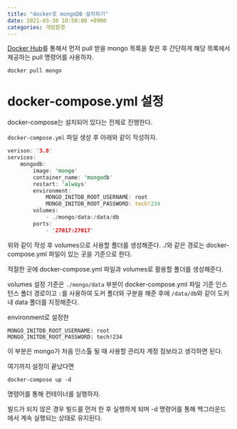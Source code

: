 ```yaml
---
title: "docker로 mongoDB 설치하기"
date: 2021-03-30 10:50:00 +0900
categories: 개발환경
---
```


[Docker Hub](https://hub.docker.com/)를 통해서 먼저 pull 받을 mongo 목록을 찾은 후
간단하게 해당 목록에서 제공하는 pull 명령어를 사용하자.

```
docker pull mongo
```

# docker-compose.yml 설정

docker-compose는 설치되어 있다는 전제로 진행한다.

`docker-compose.yml` 파일 생성 후 아래와 같이 작성하자.

```rust
verison: '3.8'
services:
    mongodb:
        image: 'mongo'
        container_name: 'mongodb'
        restart: 'always'
        environment:
            MONGO_INITDB_ROOT_USERNAME: root
            MONGO_INITDB_ROOT_PASSWORD: tech!234
        volumes:
            - ./mongo/data:/data/db
        ports:
            - '27017:27017'
```

위와 같이 작성 후 volumes으로 사용할 폴더를 생성해준다.
./와 같은 경로는 docker-compose.yml 파일이 있는 곳을 기준으로 한다.

적절한 곳에 docker-compose.yml 파일과 volumes로 활용할 폴더를 생성해준다.

volumes 설정 기준은 `./mongo/data` 부분이 docker-compose.yml 파일 기준 인스턴스 폴더 경로이고
`:`를 사용하여 도커 폴더와 구분을 해준 후에 `/data/db`와 같이 도커 내 data 폴더를 지정해준다.

environment로 설정한

```
MONGO_INITDB_ROOT_USERNAME: root
MONGO_INITDB_ROOT_PASSWORD: tech!234
```

이 부분은 mongo가 처음 인스톨 될 때 사용할 관리자 계정 정보라고 생각하면 된다.

여기까지 설정이 끝났다면

```
docker-compose up -d
```

명령어를 통해 컨테이너를 실행하자.

빌드가 되지 않은 경우 빌드를 먼저 한 후 실행하게 되며 -d 명령어를 통해 백그라운드에서 계속 실행되는 상태로 유지된다.

